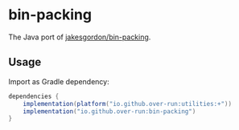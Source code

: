 # bin-packing

The Java port of [jakesgordon/bin-packing](https://github.com/jakesgordon/bin-packing).

## Usage

Import as Gradle dependency:

```groovy
dependencies {
    implementation(platform("io.github.over-run:utilities:+"))
    implementation("io.github.over-run:bin-packing")
}
```
